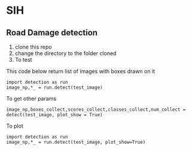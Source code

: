 # SIH
## Road Damage detection
1. clone this repo
2. change the directory to the folder cloned
3. To test

This code below return list of images with boxes drawn on it
```
import detection as run
image_np,*_ = run.detect(test_image)
```
To get other params
```
image_np,boxes_collect,scores_collect,classes_collect,num_collect = detect(test_image, plot_show = True)
```

To plot 
```
import detection as run
image_np,*_ = run.detect(test_image, plot_show=True)
```

